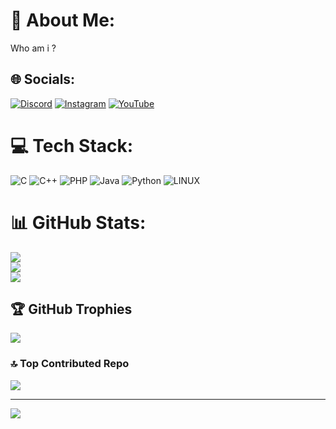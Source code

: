 # 💫 About Me:
Who am i ?


## 🌐 Socials:
[![Discord](https://img.shields.io/badge/Discord-%237289DA.svg?logo=discord&logoColor=white)](https://discord.gg/dhyBuwt7tp) [![Instagram](https://img.shields.io/badge/Instagram-%23E4405F.svg?logo=Instagram&logoColor=white)](https://instagram.com/itsme_.khalid) [![YouTube](https://img.shields.io/badge/YouTube-%23FF0000.svg?logo=YouTube&logoColor=white)](https://youtube.com/@darktaple) 

# 💻 Tech Stack:
![C](https://img.shields.io/badge/c-%2300599C.svg?style=flat&logo=c&logoColor=white) ![C++](https://img.shields.io/badge/c++-%2300599C.svg?style=flat&logo=c%2B%2B&logoColor=white) ![PHP](https://img.shields.io/badge/php-%23777BB4.svg?style=flat&logo=php&logoColor=white) ![Java](https://img.shields.io/badge/java-%23ED8B00.svg?style=flat&logo=java&logoColor=white) ![Python](https://img.shields.io/badge/python-3670A0?style=flat&logo=python&logoColor=ffdd54) ![LINUX](https://img.shields.io/badge/Linux-FCC624?style=flat&logo=linux&logoColor=black)
# 📊 GitHub Stats:
![](https://github-readme-stats.vercel.app/api?username=bl6ndr&theme=dark&hide_border=false&include_all_commits=false&count_private=false)<br/>
![](https://github-readme-streak-stats.herokuapp.com/?user=bl6ndr&theme=dark&hide_border=false)<br/>
![](https://github-readme-stats.vercel.app/api/top-langs/?username=bl6ndr&theme=dark&hide_border=false&include_all_commits=false&count_private=false&layout=compact)

## 🏆 GitHub Trophies
![](https://github-profile-trophy.vercel.app/?username=bl6ndr&theme=radical&no-frame=false&no-bg=true&margin-w=4)

### 🔝 Top Contributed Repo
![](https://github-contributor-stats.vercel.app/api?username=bl6ndr&limit=5&theme=dark&combine_all_yearly_contributions=true)

---
[![](https://visitcount.itsvg.in/api?id=bl6ndr&icon=0&color=4)](https://visitcount.itsvg.in)

<!-- Proudly created with GPRM ( https://gprm.itsvg.in ) -->
